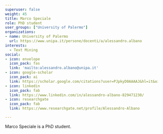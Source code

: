 ```yaml
---
superuser: false
weight: 45
title: Marco Speciale
role: PhD student
user_groups: ["University of Palermo"]
organizations:
- name: University of Palermo
  url: https://www.unipa.it/persone/docenti/a/alessandro.albano
interests:
  - Text Mining
social:
- icon: envelope
  icon_pack: fas
  link: 'mailto:alessandro.albano@unipa.it'
- icon: google-scholar
  icon_pack: ai
  link: https://scholar.google.com/citations?user=PJpkyD0AAAAJ&hl=it&oi=ao
- icon: linkedin
  icon_pack: fab
  link: https://www.linkedin.com/in/alessandro-albano-829471230/
- icon: researchgate
  icon_pack: fab
  link: https://www.researchgate.net/profile/Alessandro-Albano

---
```


Marco Speciale is a PhD student.


